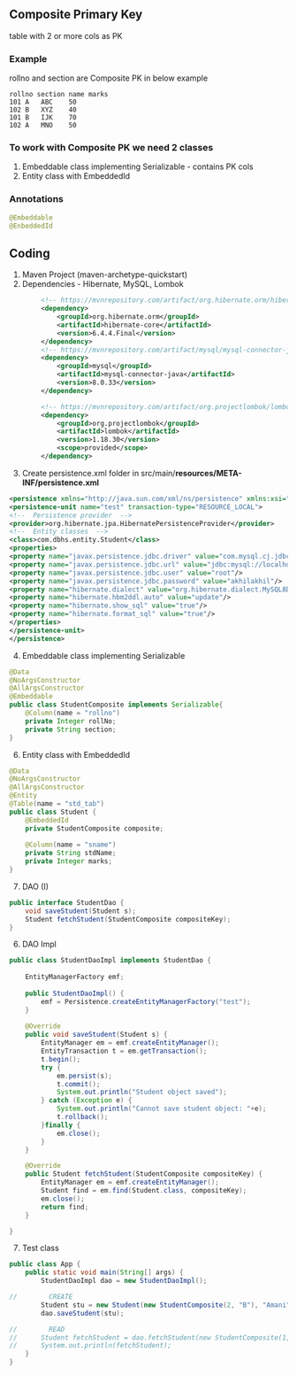 ## Composite Primary Key
table with 2 or more cols as PK
### Example
rollno and section are Composite PK in below example
```table
rollno section name marks
101	A	ABC    50
102	B	XYZ    40
101	B	IJK    70
102	A	MNO    50
```
### To work with Composite PK we need 2 classes
1. Embeddable class implementing Serializable - contains PK cols
2. Entity class with EmbeddedId
### Annotations
```java
@Embeddable
@EnbeddedId
```
## Coding
1. Maven Project (maven-archetype-quickstart) <br>
2. Dependencies - Hibernate, MySQL, Lombok
```xml
		<!-- https://mvnrepository.com/artifact/org.hibernate.orm/hibernate-core -->
		<dependency>
			<groupId>org.hibernate.orm</groupId>
			<artifactId>hibernate-core</artifactId>
			<version>6.4.4.Final</version>
		</dependency>
		<!-- https://mvnrepository.com/artifact/mysql/mysql-connector-java -->
		<dependency>
			<groupId>mysql</groupId>
			<artifactId>mysql-connector-java</artifactId>
			<version>8.0.33</version>
		</dependency>

		<!-- https://mvnrepository.com/artifact/org.projectlombok/lombok -->
		<dependency>
			<groupId>org.projectlombok</groupId>
			<artifactId>lombok</artifactId>
			<version>1.18.30</version>
			<scope>provided</scope>
		</dependency>
```
3. Create persistence.xml folder in src/main/**resources/META-INF/persistence.xml**
```xml
<persistence xmlns="http://java.sun.com/xml/ns/persistence" xmlns:xsi="http://www.w3.org/2001/XMLSchema-instance" xsi:schemaLocation="http://java.sun.com/xml/ns/persistence http://java.sun.com/xml/ns/persistence/persistence_2_0.xsd" version="2.0">
<persistence-unit name="test" transaction-type="RESOURCE_LOCAL">
<!--  Persistence provider  -->
<provider>org.hibernate.jpa.HibernatePersistenceProvider</provider>
<!--  Entity classes  -->
<class>com.dbhs.entity.Student</class>
<properties>
<property name="javax.persistence.jdbc.driver" value="com.mysql.cj.jdbc.Driver"/>
<property name="javax.persistence.jdbc.url" value="jdbc:mysql://localhost:3306/hibernate"/>
<property name="javax.persistence.jdbc.user" value="root"/>
<property name="javax.persistence.jdbc.password" value="akhilakhil"/>
<property name="hibernate.dialect" value="org.hibernate.dialect.MySQL8Dialect"/>
<property name="hibernate.hbm2ddl.auto" value="update"/>
<property name="hibernate.show_sql" value="true"/>
<property name="hibernate.format_sql" value="true"/>
</properties>
</persistence-unit>
</persistence>
```
4. Embeddable class implementing Serializable
```java
@Data
@NoArgsConstructor
@AllArgsConstructor
@Embeddable
public class StudentComposite implements Serializable{
	@Column(name = "rollno")
	private Integer rollNo;
	private String section;
}
```
6. Entity class with EmbeddedId
```java
@Data
@NoArgsConstructor
@AllArgsConstructor
@Entity
@Table(name = "std_tab")
public class Student {
	@EmbeddedId
	private StudentComposite composite;
	
	@Column(name = "sname")
	private String stdName;
	private Integer marks;
}
```
7. DAO (I)
```java
public interface StudentDao {
	void saveStudent(Student s);
	Student fetchStudent(StudentComposite compositeKey);
}
```
6. DAO Impl
```java
public class StudentDaoImpl implements StudentDao {
	
	EntityManagerFactory emf;
	
	public StudentDaoImpl() {
		emf = Persistence.createEntityManagerFactory("test");
	}
	
	@Override
	public void saveStudent(Student s) {
		EntityManager em = emf.createEntityManager();
		EntityTransaction t = em.getTransaction();
		t.begin();
		try {
			em.persist(s);
			t.commit();			
			System.out.println("Student object saved");
		} catch (Exception e) {
			System.out.println("Cannot save student object: "+e);
			t.rollback();
		}finally {
			em.close();
		}
	}

	@Override
	public Student fetchStudent(StudentComposite compositeKey) {
		EntityManager em = emf.createEntityManager();
		Student find = em.find(Student.class, compositeKey);
		em.close();
		return find;
	}

}
```
7. Test class
```java
public class App {
	public static void main(String[] args) {
		StudentDaoImpl dao = new StudentDaoImpl();

//        CREATE
		Student stu = new Student(new StudentComposite(2, "B"), "Amani", 96);
		dao.saveStudent(stu);

//        READ
//		Student fetchStudent = dao.fetchStudent(new StudentComposite(1, "A"));
//		System.out.println(fetchStudent);
	}
}
```
